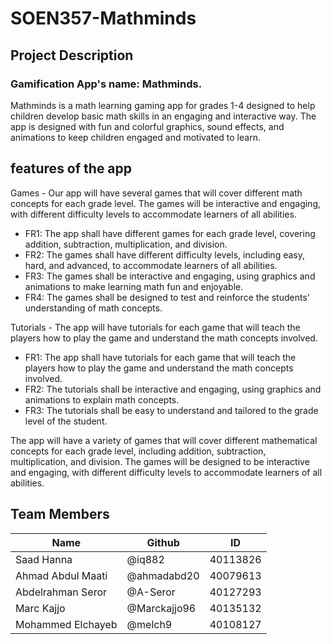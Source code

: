 # SOEN357-Mathminds

## Project Description
### Gamification App's name: Mathminds. 

Mathminds is a math learning gaming app for grades 1-4 designed to help children develop basic math skills in an engaging and interactive way. The app is designed with fun and colorful graphics, sound effects, and animations to keep children engaged and motivated to learn.

## features of the app

Games - Our app will have several games that will cover different math concepts for each grade level. The games will be interactive and engaging, with different difficulty levels to accommodate learners of all abilities.

* FR1: The app shall have different games for each grade level, covering addition, subtraction, multiplication, and division.
* FR2: The games shall have different difficulty levels, including easy, hard, and advanced, to accommodate learners of all abilities.
* FR3: The games shall be interactive and engaging, using graphics and animations to make learning math fun and enjoyable.
* FR4: The games shall be designed to test and reinforce the students' understanding of math concepts.

 Tutorials - The app will have tutorials for each game that will teach the players how to play the game and understand the math concepts involved.

* FR1: The app shall have tutorials for each game that will teach the players how to play the game and understand the math concepts involved.
* FR2: The tutorials shall be interactive and engaging, using graphics and animations to explain math concepts.
* FR3: The tutorials shall be easy to understand and tailored to the grade level of the student.

The app will have a variety of games that will cover different mathematical concepts for each grade level, including addition, subtraction, multiplication, and 
division. The games will be designed to be interactive and engaging, with different difficulty levels to accommodate learners of all abilities.




## Team Members
| Name | Github | ID | 
| --- | --- | --- | 
| Saad Hanna | @iq882 | 40113826 | 
| Ahmad Abdul Maati | @ahmadabd20 | 40079613 | 
| Abdelrahman Seror | @A-Seror | 40127293 |
| Marc Kajjo | @Marckajjo96 | 40135132 | 
| Mohammed Elchayeb | @melch9 | 40108127 |

